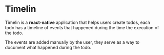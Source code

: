 # Timelin
Timelin is a **react-native** application that helps users create todos, each todo has a timeline of events that happened during the time the execution of the todo. 

The events are added manually by the user, they serve as a way to document what happened during the todo.

